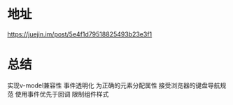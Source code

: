 # 地址
https://juejin.im/post/5e4f1d79518825493b23e3f1
# 总结
实现v-model兼容性
事件透明化
为正确的元素分配属性
接受浏览器的键盘导航规范
使用事件优先于回调
限制组件样式
